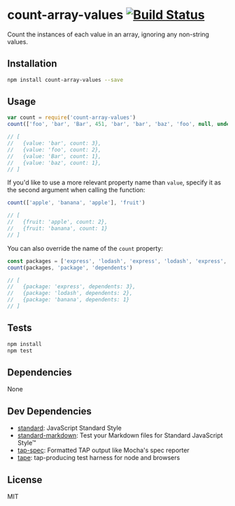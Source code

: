 # count-array-values  [![Build Status](https://travis-ci.org/zeke/count-array-values.svg?branch=master)](https://travis-ci.org/zeke/count-array-values)

Count the instances of each value in an array, ignoring any non-string values.

## Installation

```sh
npm install count-array-values --save
```

## Usage

```js
var count = require('count-array-values')
count(['foo', 'bar', 'Bar', 451, 'bar', 'bar', 'baz', 'foo', null, undefined])

// [
//   {value: 'bar', count: 3},
//   {value: 'foo', count: 2},
//   {value: 'Bar', count: 1},
//   {value: 'baz', count: 1},
// ]
```

If you'd like to use a more relevant property name than `value`, specify it
as the second argument when calling the function:

```js
count(['apple', 'banana', 'apple'], 'fruit')

// [
//   {fruit: 'apple', count: 2},
//   {fruit: 'banana', count: 1}
// ]
```

You can also override the name of the `count` property:

```js
const packages = ['express', 'lodash', 'express', 'lodash', 'express', 'banana']
count(packages, 'package', 'dependents')

// [
//   {package: 'express', dependents: 3},
//   {package: 'lodash', dependents: 2},
//   {package: 'banana', dependents: 1}
// ]
```

## Tests

```sh
npm install
npm test
```

## Dependencies

None

## Dev Dependencies

- [standard](https://github.com/feross/standard): JavaScript Standard Style
- [standard-markdown](https://github.com/zeke/standard-markdown): Test your Markdown files for Standard JavaScript Style™
- [tap-spec](https://github.com/scottcorgan/tap-spec): Formatted TAP output like Mocha&#39;s spec reporter
- [tape](https://github.com/substack/tape): tap-producing test harness for node and browsers


## License

MIT
